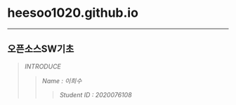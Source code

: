 # heesoo1020.github.io
-------------------------------
  ## 오픈소스SW기초
>*INTRODUCE*
>  >*Name : 이희수*
>  >  >*Student ID : 2020076108*
